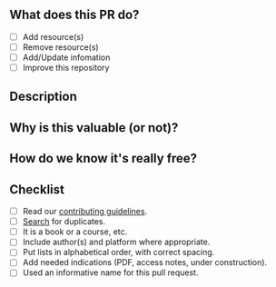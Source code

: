 ## What does this PR do?

- [ ] Add resource(s)
- [ ] Remove resource(s)
- [ ] Add/Update infomation
- [ ] Improve this repository

## Description

<!-- Provide a description of what this PR does -->

## Why is this valuable (or not)?

## How do we know it's really free?

## Checklist

- [ ] Read our [contributing guidelines](https://github.com/EbookFoundation/free-programming-books/blob/main/docs/CONTRIBUTING.md).
- [ ] [Search](https://ebookfoundation.github.io/free-programming-books-search/) for duplicates.
- [ ] It is a book or a course, etc.
- [ ] Include author(s) and platform where appropriate.
- [ ] Put lists in alphabetical order, with correct spacing.
- [ ] Add needed indications (PDF, access notes, under construction).
- [ ] Used an informative name for this pull request.

<!-- Follow-up: Check the status of GitHub Actions and resolve any reported warnings! -->
